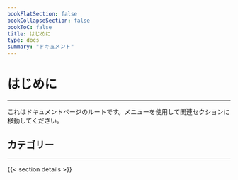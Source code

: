 ```yaml
---
bookFlatSection: false
bookCollapseSection: false
bookToC: false
title: はじめに
type: docs
summary: "ドキュメント"
---
```


<!-- markdownlint-disable MD025 -->

# はじめに

---

これはドキュメントページのルートです。メニューを使用して関連セクションに移動してください。

## カテゴリー

---

{{< section details >}}
